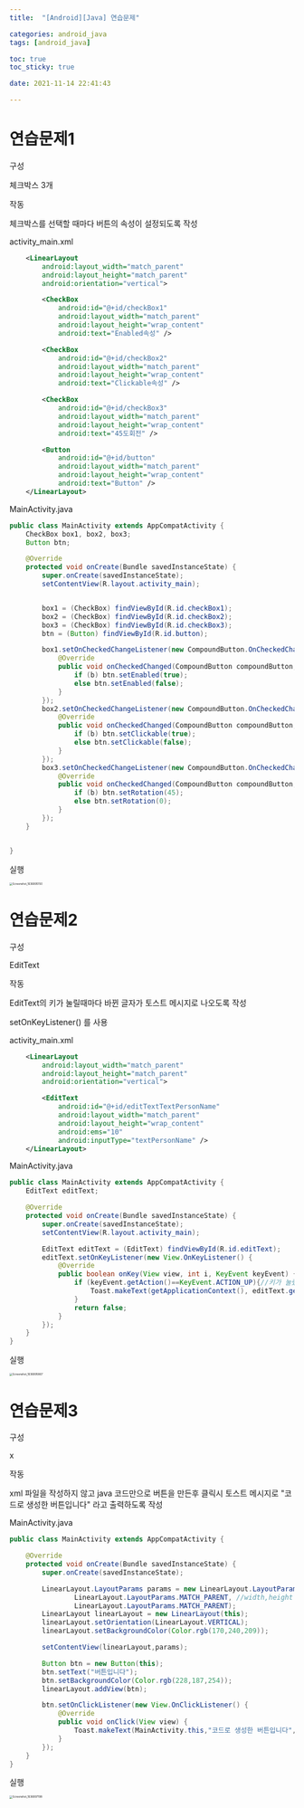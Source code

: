 ```yaml
---
title:  "[Android][Java] 연습문제"

categories: android_java
tags: [android_java]

toc: true
toc_sticky: true

date: 2021-11-14 22:41:43

---
```


# 연습문제1

구성

체크박스 3개 

작동

체크박스를 선택할 때마다 버튼의 속성이 설정되도록 작성

activity_main.xml

```xml
    <LinearLayout
        android:layout_width="match_parent"
        android:layout_height="match_parent"
        android:orientation="vertical">

        <CheckBox
            android:id="@+id/checkBox1"
            android:layout_width="match_parent"
            android:layout_height="wrap_content"
            android:text="Enabled속성" />

        <CheckBox
            android:id="@+id/checkBox2"
            android:layout_width="match_parent"
            android:layout_height="wrap_content"
            android:text="Clickable속성" />

        <CheckBox
            android:id="@+id/checkBox3"
            android:layout_width="match_parent"
            android:layout_height="wrap_content"
            android:text="45도회전" />

        <Button
            android:id="@+id/button"
            android:layout_width="match_parent"
            android:layout_height="wrap_content"
            android:text="Button" />
    </LinearLayout>

```

MainActivity.java

```java
public class MainActivity extends AppCompatActivity {
    CheckBox box1, box2, box3;
    Button btn;

    @Override
    protected void onCreate(Bundle savedInstanceState) {
        super.onCreate(savedInstanceState);
        setContentView(R.layout.activity_main);


        box1 = (CheckBox) findViewById(R.id.checkBox1);
        box2 = (CheckBox) findViewById(R.id.checkBox2);
        box3 = (CheckBox) findViewById(R.id.checkBox3);
        btn = (Button) findViewById(R.id.button);

        box1.setOnCheckedChangeListener(new CompoundButton.OnCheckedChangeListener() {
            @Override
            public void onCheckedChanged(CompoundButton compoundButton, boolean b) {
                if (b) btn.setEnabled(true);
                else btn.setEnabled(false);
            }
        });
        box2.setOnCheckedChangeListener(new CompoundButton.OnCheckedChangeListener() {
            @Override
            public void onCheckedChanged(CompoundButton compoundButton, boolean b) {
                if (b) btn.setClickable(true);
                else btn.setClickable(false);
            }
        });
        box3.setOnCheckedChangeListener(new CompoundButton.OnCheckedChangeListener() {
            @Override
            public void onCheckedChanged(CompoundButton compoundButton, boolean b) {
                if (b) btn.setRotation(45);
                else btn.setRotation(0);
            }
        });
    }


}
```

실행

<img src="https://user-images.githubusercontent.com/69203345/141682332-ddf25030-9d92-4a30-af04-ccbefa0b9ba9.png" alt="Screenshot_1636895150" style="zoom: 33%;" />

# 연습문제2

구성

EditText 

작동

EditText의 키가 눌릴때마다 바뀐 글자가 토스트 메시지로 나오도록 작성

setOnKeyListener() 를 사용

activity_main.xml

```xml
    <LinearLayout
        android:layout_width="match_parent"
        android:layout_height="match_parent"
        android:orientation="vertical">

        <EditText
            android:id="@+id/editTextTextPersonName"
            android:layout_width="match_parent"
            android:layout_height="wrap_content"
            android:ems="10"
            android:inputType="textPersonName" />
    </LinearLayout>
```

MainActivity.java

```java
public class MainActivity extends AppCompatActivity {
    EditText editText;

    @Override
    protected void onCreate(Bundle savedInstanceState) {
        super.onCreate(savedInstanceState);
        setContentView(R.layout.activity_main);

        EditText editText = (EditText) findViewById(R.id.editText);
        editText.setOnKeyListener(new View.OnKeyListener() {
            @Override
            public boolean onKey(View view, int i, KeyEvent keyEvent) {
                if (keyEvent.getAction()==KeyEvent.ACTION_UP){//키가 눌렸으면
                    Toast.makeText(getApplicationContext(), editText.getText().toString(),Toast.LENGTH_SHORT).show();
                }
                return false;
            }
        });
    }
}
```

실행

<img src="https://user-images.githubusercontent.com/69203345/141682694-0c20e299-82da-4fdd-82e6-f3df4eaceb63.png" alt="Screenshot_1636895867" style="zoom:33%;" />

# 연습문제3

구성

x

작동

xml 파일을 작성하지 않고 java 코드만으로 버튼을 만든후 클릭시 토스트 메시지로 "코드로 생성한 버튼입니다" 라고 출력하도록 작성

MainActivity.java

```java
public class MainActivity extends AppCompatActivity {

    @Override
    protected void onCreate(Bundle savedInstanceState) {
        super.onCreate(savedInstanceState);

        LinearLayout.LayoutParams params = new LinearLayout.LayoutParams(
                LinearLayout.LayoutParams.MATCH_PARENT, //width,height
                LinearLayout.LayoutParams.MATCH_PARENT);
        LinearLayout linearLayout = new LinearLayout(this);
        linearLayout.setOrientation(LinearLayout.VERTICAL);
        linearLayout.setBackgroundColor(Color.rgb(170,240,209));

        setContentView(linearLayout,params);

        Button btn = new Button(this);
        btn.setText("버튼입니다");
        btn.setBackgroundColor(Color.rgb(228,187,254));
        linearLayout.addView(btn);

        btn.setOnClickListener(new View.OnClickListener() {
            @Override
            public void onClick(View view) {
                Toast.makeText(MainActivity.this,"코드로 생성한 버튼입니다",Toast.LENGTH_SHORT).show();
            }
        });
    }
}
```

실행

<img src="https://user-images.githubusercontent.com/69203345/141683617-f222fd5c-a851-4b42-8ceb-272e65a832cf.png" alt="Screenshot_1636897198" style="zoom:33%;" />

